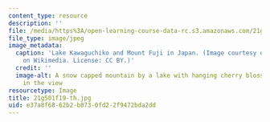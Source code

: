 ```yaml
---
content_type: resource
description: ''
file: /media/https%3A/open-learning-course-data-rc.s3.amazonaws.com/21g-501-japanese-i-fall-2019/e37a8f6862b2b0730fd22f9472bda2dd_21g501f19-th.jpg
file_type: image/jpeg
image_metadata:
  caption: 'Lake Kawaguchiko and Mount Fuji in Japan. (Image courtesy of [Midori](https://commons.wikimedia.org/wiki/File:Lake_Kawaguchiko_Sakura_Mount_Fuji_3.JPG)
    on Wikimedia. License: CC BY.)'
  credit: ''
  image-alt: A snow capped mountain by a lake with hanging cherry blossom branches
    in the view
resourcetype: Image
title: 21g501f19-th.jpg
uid: e37a8f68-62b2-b073-0fd2-2f9472bda2dd
---
```

